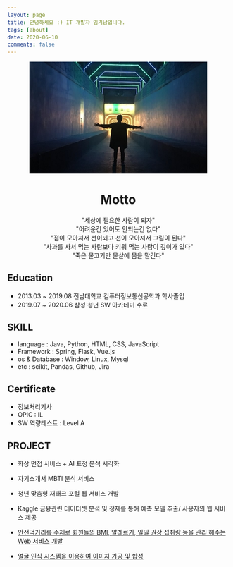 ```yaml
---
layout: page
title: 안녕하세요 :) IT 개발자 임기남입니다.
tags: [about]
date: 2020-06-10
comments: false
---
```

<p align="center"><img src="../assets/img/PHOTO.jpg"  width="80%" height="50%"></p>

 
<center><h1><b>Motto</b></h1></center>  
<center>"세상에 필요한 사람이 되자"</center>  
<center>"어려운건 있어도 안되는건 없다"</center>  
<center>"점이 모아져서 선이되고 선이 모아져서 그림이 된다"</center>  
<center>"사과를 사서 먹는 사람보다 키워 먹는 사람이 깊이가 있다"</center>  
<center>"죽은 물고기만 물살에 몸을 맡긴다"</center>  

## Education
 - 2013.03 ~ 2019.08 전남대학교 컴퓨터정보통신공학과 학사졸업
 - 2019.07 ~ 2020.06 삼성 청년 SW 아카데미 수료  
 
## SKILL
 - language : Java, Python, HTML, CSS, JavaScript
 - Framework : Spring, Flask, Vue.js
 - os & Database : Window, Linux, Mysql
 - etc : scikit, Pandas, Github, Jira  
 
## Certificate
- 정보처리기사
- OPIC : IL
- SW 역량테스트 : Level A  

## PROJECT
* 화상 면접 서비스 + AI 표정 분석 시각화

* 자기소개서 MBTI 분석 서비스  

* 청년 맞춤형 재태크 포털 웹 서비스 개발  

* Kaggle 금융관련 데이터셋 분석 및 정제를 통해 예측 모델 추출/ 사용자의 웹 서비스 제공  

* <a href="https://limkinam.github.io/SafeFood/">안전먹거리를 주제로 회원들의 BMI, 알레르기, 일일 권장 섭취량 등을 관리 해주는 Web 서비스 개발  
    
* <a href="https://limkinam.github.io/face_recognition/">얼굴 인식 시스템을 이용하여 이미지 가공 및 합성 </a>
